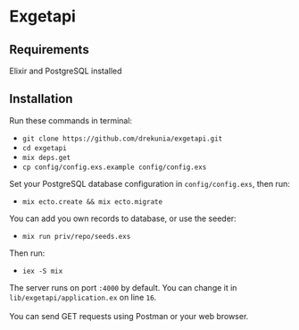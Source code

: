 # Exgetapi

<!-- **TODO: Add description** -->

## Requirements

Elixir and PostgreSQL installed

## Installation

Run these commands in terminal:

- `git clone https://github.com/drekunia/exgetapi.git`
- `cd exgetapi`
- `mix deps.get`
- `cp config/config.exs.example config/config.exs`

Set your PostgreSQL database configuration in `config/config.exs`, then run:

- `mix ecto.create && mix ecto.migrate`

You can add you own records to database, or use the seeder:

- `mix run priv/repo/seeds.exs`

Then run:

- `iex -S mix`

The server runs on port `:4000` by default. You can change it in `lib/exgetapi/application.ex` on line `16`.
<br><br>
You can send GET requests using Postman or your web browser.

<!-- If [available in Hex](https://hex.pm/docs/publish), the package can be installed
by adding `exgetapi` to your list of dependencies in `mix.exs`:

```elixir
def deps do
  [
    {:exgetapi, "~> 0.1.0"}
  ]
end
```

Documentation can be generated with [ExDoc](https://github.com/elixir-lang/ex_doc)
and published on [HexDocs](https://hexdocs.pm). Once published, the docs can
be found at [https://hexdocs.pm/exgetapi](https://hexdocs.pm/exgetapi). -->
